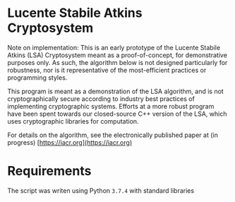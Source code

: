 # Lucente Stabile Atkins Cryptosystem
Note on implementation: This is an early prototype of the Lucente Stabile Atkins (LSA) Cryptosystem meant as a 
proof-of-concept, for demonstrative purposes only. As such, the algorithm below is not designed particularly for 
robustness, nor is it representative of the most-efficient practices or programming styles.

This program is meant as a demonstration of the LSA algorithm, and is not cryptographically secure according to
industry best practices of implementing cryptographic systems. Efforts at a more robust program have been spent
towards our closed-source C++ version of the LSA, which uses cryptographic libraries for computation.

For details on the algorithm, see the electronically published paper at (in progress) [https://iacr.org](https://iacr.org) 

# Requirements
The script was writen using Python `3.7.4` with standard libraries

